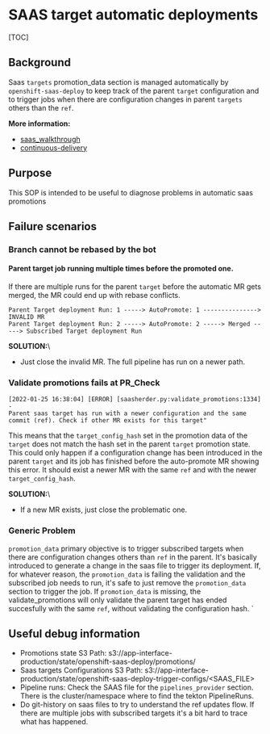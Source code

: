 # SAAS target automatic deployments

[TOC]

## Background
Saas `targets` promotion_data section is managed automatically by `openshift-saas-deploy` to keep track
of the parent `target` configuration and to trigger jobs when there are configuration changes in
parent `targets` others than the `ref`.

**More information:**

* [saas_walkthrough](/docs/app-sre/saas-walkthrough.md#automated-promotions-with-configuration-changes)
* [continuous-delivery](/docs/app-sre/continuous-delivery-in-app-interface-md)

## Purpose

This SOP is intended to be useful to diagnose problems in automatic saas promotions

## Failure scenarios

### Branch cannot be rebased by the bot

#### Parent target job running multiple times before the promoted one.
If there are multiple runs for the parent `target` before the automatic MR gets merged, the MR could end up with rebase conflicts.

```
Parent Target deployment Run: 1 -----> AutoPromote: 1 ---------------> INVALID MR
Parent Target deployment Run: 2 -----> AutoPromote: 2 -----> Merged -----> Subscribed Target deployment Run
```

**SOLUTION:**\
* Just close the invalid MR. The full pipeline has run on a newer path.

### Validate promotions fails at PR_Check
```
[2022-01-25 16:38:04] [ERROR] [saasherder.py:validate_promotions:1334] -
Parent saas target has run with a newer configuration and the same commit (ref). Check if other MR exists for this target"
```

This means that the `target_config_hash` set in the promotion data of the `target` does not match the hash set in the parent `target` promotion state. This could only happen
if a configuration change has been introduced in the parent `target` and its job has finished before the auto-promote MR showing this error. It should exist a newer MR
with the same `ref` and with the newer `target_config_hash`.


**SOLUTION:**\
* If a new MR exists, just close the problematic one.

### Generic Problem

`promotion_data` primary objective is to trigger subscribed targets when there are configuration changes others than `ref` in the parent. It's basically introduced to
generate a change in the saas file to trigger its deployment. If, for whatever reason, the `promotion_data` is failing the validation and the subscribed job needs to run,
it's safe to just remove the `promotion_data` section to trigger the job. If `promotion_data` is missing, the validate_promotions will only validate the parent target has
ended succesfully with the same `ref`, without validating the configuration hash.
`

## Useful debug information

* Promotions state S3 Path: s3://app-interface-production/state/openshift-saas-deploy/promotions/<CHANNEL>
* Saas targets Configurations S3 Path: s3://app-interface-production/state/openshift-saas-deploy-trigger-configs/<SAAS_FILE>
* Pipeline runs: Check the SAAS file for the `pipelines_provider` section. There is the cluster/namespace where to find the tekton PipelineRuns.
* Do git-history on saas files to try to understand the ref updates flow. If there are multiple jobs with subscribed targets it's a bit hard to trace what has happened.
